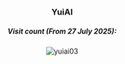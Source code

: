 <div align="center">
  
### YuiAI

</div>
<div align="center">
  
##### Visit count (From 27 July 2025):
![yuiai03](https://count.getloli.com/@yuiai?name=yuiai&theme=miku&padding=6&offset=0&align=center&scale=0.5&pixelated=0&darkmode=0)

</div>
